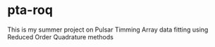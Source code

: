 pta-roq
=======

This is my summer project on Pulsar Timming Array data fitting using Reduced Order Quadrature methods
